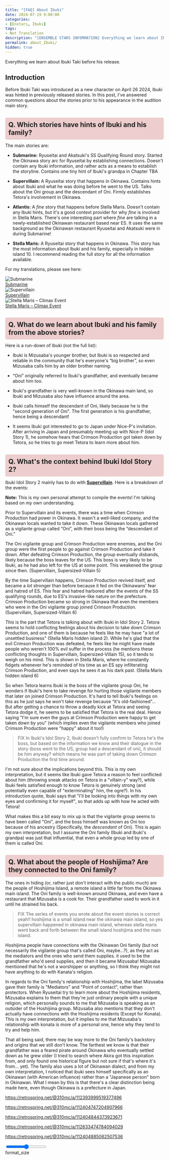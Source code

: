 ```yaml
---
title: "[FAQ] About Ibuki"
date: 2024-07-19 9:00:00
categories:
- [Enstars, Ibuki]
tags:
- Not Translation
description: "[ENSEMBLE STARS INFORMATION] Everything we learn about Ibuki Taki before his release."
permalink: about_Ibuki/
hidden: true
---
```


Everything we learn about Ibuki Taki before his release.

<!-- more -->

<style>
.FAQ-question {
    background: var(--light-mode, #edcdcd);
    border-radius: 5px;
    padding: 10px;
    text-align: left;
    color: #222;
    margin-bottom: 10px;
    font-weight: 700;
}

/*
.FAQ-answer {
    background: var(--light-mode, #edcdcd);
    border-radius: 5px;
    padding: 10px;
    text-align: left;
    color: #222;
    margin-bottom: 10px;
}*/

@media (prefers-color-scheme: dark) {
    .FAQ-question {
        background: var(--dark-mode, #6f4848);
        color: #d1d1d1;
    }
}
</style>

## Introduction

Before Ibuki Taki was introduced as a new character on April 26 2024, Ibuki was hinted in previously released stories. In this post, I've answered common questions about the stories prior to his appearance in the audition main story.

<h2 id="q1" class="FAQ-question">Q. Which stories have hints of Ibuki and his family?</h2>
<div class="FAQ-answer">
The main stories are:

* <b>Submarine:</b> Ryuseitai and Akatsuki's SS Qualifying Round story. Started the Okinawa story arc for Ryuseitai by establishing connections. Doesn't contain any Ibuki information, and rather acts as a means to establish the storyline. Contains one tiny hint of Ibuki's grandpa in Chapter TBA

* <b>Supervillain:</b> A Ryuseitai story that happens in Okinawa. Contains hints about Ibuki and what he was doing before he went to the US. Talks about the Oni group and the descendant of Oni. Firmly establishes Tetora's involvement in Okinawa.

* <b>Atlantis:</b> A <em>fine</em> story that happens before Stella Maris. Doesn't contain any Ibuki hints, but it's a good context provider for why <em>fine</em> is involved in Stella Maris. There's one interesting part where <em>fine</em> are talking in a newly-established Okinawan restaurant based near ES. It uses the same background as the Okinawan restaurant Ryuseitai and Akatsuki were in during Submarine!

* <b>Stella Maris:</b> A Ryuseitai story that happens in Okinawa. This story has the most information about Ibuki and his family, especially in hidden island 10. I recommend reading the full story for all the information available.


For my translations, please see here:
<div class="stories">
    <div class="story">
        <div class="thumbimage">
            <img
                src="/img/es/eventstory/submarine/kanatabcgframe_300px.jpg"
                alt="Submarine"
            />
        </div>
        <a href="/submarine" class="storyName" target="_blank">
            <span>Submarine</span>
            <span class="read"></span>
        </a>
    </div>
    <div class="story">
        <div class="thumbimage">
            <img
                src="/img/es/eventstory/supervillain/tetorabcgframe_300px.jpg"
                alt="Supervillain"
            />
        </div>
        <a href="/supervillain" class="storyName" target="_blank">
            <span>Supervillain</span>
            <span class="read"></span>
        </a>
    </div>
    <div class="story">
        <div class="thumbimage">
            <img
                src="/img/es/eventstory/stellamaris/kanatabcgframe_300px.jpg"
                alt="Stella Maris – Climax Event"
            />
        </div>
        <a href="/stella_maris" class="storyName" target="_blank">
            <span>Stella Maris – Climax Event</span>
            <span class="read"></span>
        </a>
    </div>
</div>

</div>

<h2 id="q2" class="FAQ-question">Q. What do we learn about Ibuki and his family from the above stories?</h2>
<div class="FAQ-answer">
Here is a run-down of Ibuki (not the full list):

* Ibuki is Mizusaba's younger brother, but Ibuki is so respected and reliable in the community that he's everyone's “big brother”, so even Mizusaba calls him by an older brother naming.

* “Oni” originally referred to Ibuki's grandfather, and eventually became about him too.

* Ibuki's grandfather is very well-known in the Okinawa main land, so Ibuki and Mizusaba also have influence around the area.

* Ibuki calls himself the descendant of Oni, likely because he is the "second generation of Oni". The first generation is his grandfather, hence being a descendant!

* It seems Ibuki got interested to go to Japan under Nice-P's invitation. After arriving in Japan and presumably meeting up with Nice-P (Idol Story 1), he somehow hears that Crimson Production got taken down by Tetora, so he tries to go meet Tetora to learn more about him.
</div>

<h2 id="q3" class="FAQ-question">Q. What's the context behind Ibuki Idol Story 2?</h2>
<div class="FAQ-answer">
Ibuki Idol Story 2 mainly has to do with <b><a href="/supervillain" target="_blank">Supervillain</a></b>. Here is a breakdown of the events:


**Note:** This is my own personal attempt to compile the events! I'm talking based on my own understanding.

Prior to Supervillain and its events, there was a time when Crimson Production had power in Okinawa. It wasn't a well-liked company, and the Okinawan locals wanted to take it down. These Okinawan locals gathered as a vigilante group called “Oni”, with their boss being the “descendant of Oni.”

The Oni vigilante group and Crimson Production were enemies, and the Oni group were the first people to go against Crimson Production and take it down. After defeating Crimson Production, the group eventually disbands, likely because the boss leaves for the US. This boss is very likely to be Ibuki, as he had also left for the US at some point. This weakened the group since then. (Supervillain, Supersized-Villain 5)

By the time Supervillain happens, Crimson Production revived itself, and became a *lot* stronger than before because it fed on the Okinawans' fear and hatred of ES. This fear and hatred harbored after the events of the SS qualifying rounds, due to ES's invasive-like nature on the prefecture. Crimson Production became so strong in Okinawa that even the members who were in the Oni vigilante group joined Crimson Production. (Supervillain, Supersized-Villain 6)

*This* is the part that Tetora is talking about with Ibuki in Idol Story 2. Tetora seems to hold conflicting feelings about his decision to take down Crimson Production, and one of them is because he feels like he may have "a lot of unsettled business" (Stella Maris hidden island 2). While he's glad that the evil Crimson Production was defeated, he feels like he might have made people who weren't 100% evil suffer in the process (he mentions these conflicting thoughts in Supervillain, Supersized-Villain 15), so it tends to weigh on his mind. This is shown in Stella Maris, where he constantly fidgets whenever he's reminded of his time as an ES spy infilterating Crimson Production, and even says he sees it as his dark past. (Stella Maris hidden island 6)

So when Tetora learns Ibuki is the boss of the vigilante group Oni, he wonders if Ibuki's here to take revenge for hurting those vigilante members that later on joined Crimson Production. It's hard to tell Ibuki's feelings on this as he just says he won't take revenge because “it's old-fashioned”... But after getting a chance to throw a deadly kick at Tetora and seeing Tetora dodge it, he seems to be satisfied that Tetora is the real deal. Hence saying "I'm sure even the guys at Crimson Production were happy to get taken down by you" (which implies even the vigilante members who joined Crimson Production were "happy" about it too!)

> FIX In Ibuki's Idol Story 2, Ibuki doesn't fully confirm to Tetora he's the boss, but based on the information we know and their dialogue in the story (boss went to the US, group had a descendant of oni), it should be him anyway? which means he was part of taking down Crimson Production the first time around.

I'm not sure about the implications beyond this. This is my own interpretation, but it seems like Ibuki gave Tetora a reason to feel conflicted about him (throwing sneak attacks on Tetora in a "villain-y" way?), while Ibuki feels satisfied enough to know Tetora is genuinely strong (and potentially even capable of "exterminating" him, the ogre?). In his introduction quote, Ibuki says that "I'll be looking into things with my own eyes and confirming it for myself", so that adds up with how he acted with Tetora!

What makes this a bit easy to mix up is that the vigilante group seems to have been called "Oni", and the boss himself was known as Oni too because of his ancestry (Specifically, the *descendant* of Oni). This is again my own interpretation, but I assume the Oni family (Ibuki and Ibuki's grandpa) was just that influential, that even a whole group led by one of them is called Oni.
</div>

<h2 id="q4" class="FAQ-question">Q. What about the people of Hoshijima? Are they connected to the Oni family?</h2>
<div class="FAQ-answer">
The ones in hiding (or, rather just don't interact with the public much) are the people of Hoshijima Island, a remote island a little far from the Okinawa main island. The Oni family is well-known around Okinawa, and even have a restaurant that Mizusaba is a cook for. Their grandfather used to work in it until he strained his back.


> FIX The series of events you wrote about the event stories is correct yeah!! hoshijima is a small island near the okinawa main island, so yes supervillain happened in okinawa main island, whereas stella maris went back and forth between the small island hoshijima and the main island.

Hoshijima people have connections with the Okinawan Oni family (but not necessarily the vigilante group that's called Oni, maybe...?), as they act as the mediators and the ones who send them supplies. it used to be the grandfather who'd send supplies, and then it became Mizusaba! Mizusaba mentioned that he's not a worshipper or anything, so I think they might not have anything to do with Kanata's religion.

In regards to the Oni family's relationship with Hoshijima, the label Mizusaba gave their family is "Mediators" and "Point of contact", rather than protectors. When Ryuseitai try to learn more about the Hoshijima residents, Mizusaba explains to them that they're just ordinary people with a unique religion, which personally sounds to me that Mizusaba is speaking as an outsider of the Hoshijima group. Mizusaba also mentions that they don't actually have connections with the Hoshijima residents (Except for Konata). This is my own interpretation, but it implies to me that Mizusaba's relationship with konata is more of a personal one, hence why they tend to try and help him.

That all being said, there may be way more to the Oni family's backstory and origins that we still don't know. The farthest we know is that their grandfather was a feared pirate around Okinawa who eventually settled down as he grew older (I tried to search where Akira got this inspiration from, and only found one historical figure but not sure if that's where it's from... yet). The family also uses a lot of Okinawan dialect, and from my own interpretation, I noticed that ibuki sees himself specifically as an Okinawan (with American influence) rather than a "Japanese person" born in Okinawan. What I mean by this is that there's a clear distinction being made here, even though Okinawa is a prefecture in Japan.
</div>

https://retrospring.net/@310mc/a/112393999519377496

https://retrospring.net/@310mc/a/112404747204907966

https://retrospring.net/@310mc/a/112404844373923671

https://retrospring.net/@310mc/a/112633474784094029

https://retrospring.net/@310mc/a/112404885062507536

<div class="navigation2">
    <div class="toolbar-wrapper">
        <div class="slider-container">
            <input type="range" min="1" max="5" value="3" class="slider">
        </div>
        <div class="toolbar">
            <a target="_blank" href="/translations/#Index" class="home-button" title="Translations Masterlist"><i class="fa fa-home"></i></a>
            <div class="toolbar__section">
                <a id="sliderDrop">
                    <span class="material-icons-round" title="Text Size">format_size</span>
                </a>
            </div>
            <a href="#top" class="top-arrow" title="Back to Top"><i class="fa fa-arrow-up"></i></a>
        </div>
    </div>
</div>